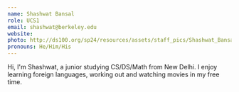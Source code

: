 ```yaml
---
name: Shashwat Bansal
role: UCS1
email: shashwat@berkeley.edu
website: 
photo: http://ds100.org/sp24/resources/assets/staff_pics/Shashwat_Bansal.png
pronouns: He/Him/His
---
```

Hi, I'm Shashwat, a junior studying CS/DS/Math from New Delhi. I enjoy learning foreign languages, working out and watching movies in my free time.
